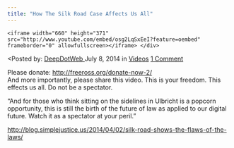 ```yaml
---
title: "How The Silk Road Case Affects Us All"
---
```


<article class="post-listing post-6387 post type-post status-publish format-standard has-post-thumbnail hentry category-videos tie_video">
    
    <iframe width="660" height="371" src="http://www.youtube.com/embed/osg2LqSxEeI?feature=oembed" frameborder="0" allowfullscreen></iframe> </div>
<<span>Posted by: <a href="https://www.deepdotweb.com/author/admin/" title="">DeepDotWeb </a></span>
    <span>July 8, 2014</span>
    <span>in <a href="https://www.deepdotweb.com/category/videos/" rel="category tag">Videos</a></span>
    <span><a href="https://www.deepdotweb.com/2014/07/08/how-the-silk-road-case-affects-us-all/#comments">1 Comment</a></span>
    </p>
    <div class="clear"></div>
    <div class="entry">
    <p>Please donate: <a class="yt-uix-redirect-link" dir="ltr" title="http://freeross.org/donate-now-2/" href="http://freeross.org/donate-now-2/" target="_blank" rel="nofollow">http://freeross.org/donate-now-2/</a><br />
    And more importantly, please share this video. This is your freedom. This effects us all. Do not be a spectator.</p>
    <p>&#8220;And for those who think sitting on the sidelines in Ulbricht is a popcorn opportunity, this is still the birth of the future of law as applied to our digital future. Watch it as a spectator at your peril.&#8221;</p>
    <p>http://blog.simplejustice.us/2014/04/02/silk-road-shows-the-flaws-of-the-laws/</p>
    <p>&nbsp;</p>
    </div>
    <span style="display:none" class="updated">2014-07-08</span>
    <div style="display:none" class="vcard author" itemprop="author" itemscope itemtype="http://schema.org/Person"><strong class="fn" itemprop="name">
    
